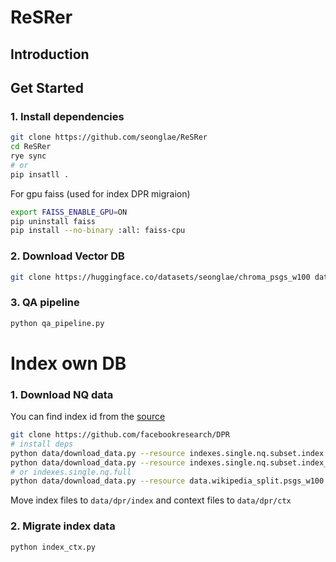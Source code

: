 # ReSRer

## Introduction

## Get Started

### 1. Install dependencies

```bash
git clone https://github.com/seonglae/ReSRer
cd ReSRer
rye sync
# or
pip insatll .
```

For gpu faiss (used for index DPR migraion)

```bash
export FAISS_ENABLE_GPU=ON
pip uninstall faiss
pip install --no-binary :all: faiss-cpu
```

### 2. Download Vector DB

```bash
git clone https://huggingface.co/datasets/seonglae/chroma_psgs_w100 data/chroma
```

### 3. QA pipeline

```bash
python qa_pipeline.py
```

# Index own DB

### 1. Download NQ data

You can find index id from the [source](https://github.com/facebookresearch/DPR/blob/main/dpr/data/download_data.py)

```bash
git clone https://github.com/facebookresearch/DPR
# install deps
python data/download_data.py --resource indexes.single.nq.subset.index
python data/download_data.py --resource indexes.single.nq.subset.index_meta
# or indexes.single.nq.full
python data/download_data.py --resource data.wikipedia_split.psgs_w100
```

Move index files to `data/dpr/index` and context files to `data/dpr/ctx`

### 2. Migrate index data

```bash
python index_ctx.py
```
